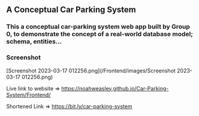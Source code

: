 ## A Conceptual Car Parking System

### This a conceptual car-parking system web app built by Group 0, to demonstrate the concept of a real-world database model; schema, entities...

### Screenshot

[Screenshot 2023-03-17 012256.png](/Frontend/images/Screenshot 2023-03-17 012256.png)

Live link to website => https://noahweasley.github.io/Car-Parking-System/Frontend/

Shortened Link => https://bit.ly/car-parking-system
